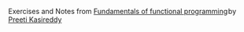 Exercises and Notes from [Fundamentals of functional programming](https://medium.freecodecamp.com/learning-the-fundamentals-of-functional-programming-425c9fd901c6#.4k7swzbyy) by [Preeti Kasireddy](https://medium.com/@preethikasireddy)
